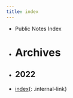 ```yaml
---
title: index
---
```


- Public Notes Index 
- # Archives 
- ## 2022

- [index](/index-b8d322){: .internal-link}


